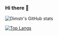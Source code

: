 ### Hi there 👋

![Dimstr's GitHub stats](https://github-readme-stats.vercel.app/api?username=dimstr&show_icons=true)


[![Top Langs](https://github-readme-stats.vercel.app/api/top-langs/?username=dimstr&count_private=true&langs_count=10&layout=compact)](https://github.com/anuraghazra/github-readme-stats)

<!--
**dimstr/dimstr** is a ✨ _special_ ✨ repository because its `README.md` (this file) appears on your GitHub profile.

Here are some ideas to get you started:

- 🔭 I’m currently working on ...
- 🌱 I’m currently learning ...
- 👯 I’m looking to collaborate on ...
- 🤔 I’m looking for help with ...
- 💬 Ask me about ...
- 📫 How to reach me: ...
- 😄 Pronouns: ...
- ⚡ Fun fact: ...
-->
